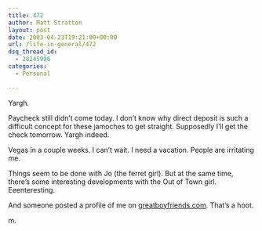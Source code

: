 ```yaml
---
title: 472
author: Matt Stratton
layout: post
date: 2003-04-23T19:21:00+00:00
url: /life-in-general/472
dsq_thread_id:
  - 28245996
categories:
  - Personal

---
```

Yargh.

Paycheck still didn&#8217;t come today. I don&#8217;t know why direct deposit is such a difficult concept for these jamoches to get straight. Supposedly I&#8217;ll get the check tomorrow. Yargh indeed.

Vegas in a couple weeks. I can&#8217;t wait. I need a vacation. People are irritating me.

Things seem to be done with Jo (the ferret girl). But at the same time, there&#8217;s some interesting developments with the Out of Town girl. Eeenteresting.

And someone posted a profile of me on [greatboyfriends.com][1]. That&#8217;s a hoot.

m.

 [1]: https://www.greatboyfriends.com